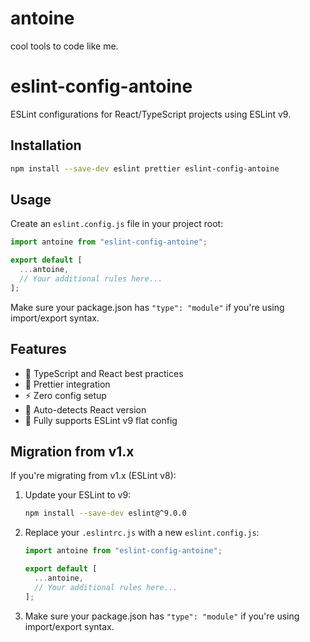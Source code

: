 # antoine

cool tools to code like me.

# eslint-config-antoine

ESLint configurations for React/TypeScript projects using ESLint v9.

## Installation

```bash
npm install --save-dev eslint prettier eslint-config-antoine
```

## Usage

Create an `eslint.config.js` file in your project root:

```js
import antoine from "eslint-config-antoine";

export default [
  ...antoine,
  // Your additional rules here...
];
```

Make sure your package.json has `"type": "module"` if you're using import/export syntax.

## Features

- 🎯 TypeScript and React best practices
- 🎨 Prettier integration
- ⚡️ Zero config setup
- 🔄 Auto-detects React version
- 🚀 Fully supports ESLint v9 flat config

## Migration from v1.x

If you're migrating from v1.x (ESLint v8):

1. Update your ESLint to v9:
   ```bash
   npm install --save-dev eslint@^9.0.0
   ```

2. Replace your `.eslintrc.js` with a new `eslint.config.js`:
   ```js
   import antoine from "eslint-config-antoine";
   
   export default [
     ...antoine,
     // Your additional rules here...
   ];
   ```

3. Make sure your package.json has `"type": "module"` if you're using import/export syntax.